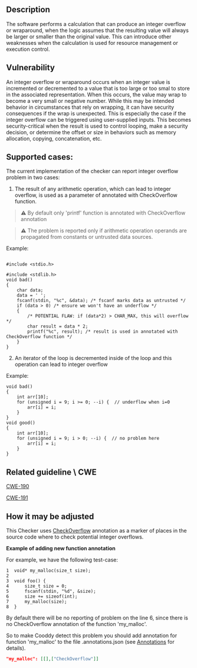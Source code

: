 ## Description
 The software performs a calculation that can produce an integer overflow or wraparound, when the logic assumes that the resulting value will always be larger or smaller than the original value. This can introduce other weaknesses when the calculation is used for resource management or execution control.

## Vulnerability
An integer overflow or wraparound occurs when an integer value is incremented or decremented to a value that is too large or too smal to store in the associated representation. When this occurs, the value may wrap to become a very small or negative number. While this may be intended behavior in circumstances that rely on wrapping, it can have security consequences if the wrap is unexpected. This is especially the case if the integer overflow can be triggered using user-supplied inputs. This becomes security-critical when the result is used to control looping, make a security decision, or determine the offset or size in behaviors such as memory allocation, copying, concatenation, etc.

## Supported cases:
The current implementation of the checker can report integer overflow problem in two cases:


 1. The result of any arithmetic operation, which can lead to integer overflow, is used as a parameter of annotated with CheckOverflow function. 



> ⚠️ By default only 'printf' function is annotated with CheckOverflow annotation 



> ⚠️ The problem is reported only if arithmetic operation operands are propagated from constants or untrusted data sources. 


Example: 




```

#include <stdio.h>

#include <stdlib.h>
void bad()
{
    char data;
    data = ' ';
    fscanf(stdin, "%c", &data); /* fscanf marks data as untrusted */
    if (data > 0) /* ensure we won't have an underflow */
    {
        /* POTENTIAL FLAW: if (data*2) > CHAR_MAX, this will overflow */
        char result = data * 2;
        printf("%c", result); /* result is used in annotated with CheckOverflow function */
    }
}
```


  



2.  An iterator of the loop is decremented inside of the loop and this operation can lead to integer overflow


  Example:




```
void bad()
{
    int arr[10];
    for (unsigned i = 9; i >= 0; --i) {  // underflow when i=0
        arr[i] = i;
    }
}
void good()
{
    int arr[10];
    for (unsigned i = 9; i > 0; --i) {  // no problem here
        arr[i] = i;
    }
}
```

## Related guideline \ CWE
[CWE-190](https://cwe.mitre.org/data/definitions/190.md)


[CWE-191](https://cwe.mitre.org/data/definitions/191.md)

## How it may be adjusted
This Checker uses [CheckOverflow](Annotations.md) annotation as a marker of places in the source code where to check potential integer overflows.


**Example of adding new function annotation**


For example, we have the following test-case:




```
1  void* my_malloc(size_t size);
2   
3  void foo() {
4      size_t size = 0;
5      fscanf(stdin, "%d", &size);
6      size += sizeof(int);
7      my_malloc(size);
8  }
```


By default there will be no reporting of problem on the line 6, since there is no CheckOverflow annotation of the function 'my_malloc'.


So to make Cooddy detect this problem you should add annotation for function 'my_malloc' to the file .annotations.json (see [Annotations](Annotations.md) for details).




```json
"my_malloc": [[],["CheckOverflow"]]
```
